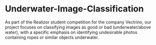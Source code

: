# Underwater-Image-Classification
 As part of the Realizor student competition for the company Vectrino, our project focuses on classifying images as good or bad (underwater/above water), with a specific emphasis on identifying undesirable photos containing ropes or similar objects underwater.
